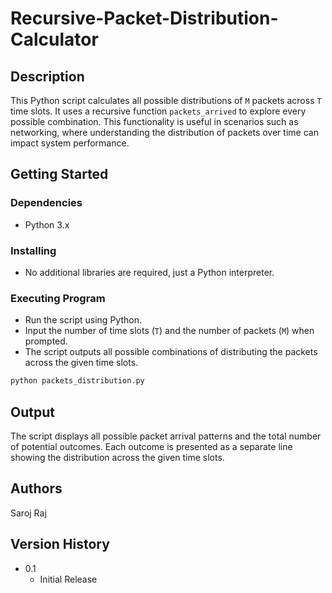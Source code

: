 # Recursive-Packet-Distribution-Calculator

## Description
This Python script calculates all possible distributions of `M` packets across `T` time slots. It uses a recursive function `packets_arrived` to explore every possible combination. This functionality is useful in scenarios such as networking, where understanding the distribution of packets over time can impact system performance.

## Getting Started

### Dependencies
- Python 3.x

### Installing
- No additional libraries are required, just a Python interpreter.

### Executing Program
- Run the script using Python.
- Input the number of time slots (`T`) and the number of packets (`M`) when prompted.
- The script outputs all possible combinations of distributing the packets across the given time slots.

```bash
python packets_distribution.py
```

## Output
The script displays all possible packet arrival patterns and the total number of potential outcomes. Each outcome is presented as a separate line showing the distribution across the given time slots.

## Authors
Saroj Raj

## Version History
- 0.1
    - Initial Release
